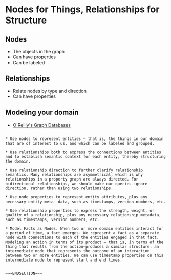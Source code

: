 <!SLIDE bullets>

# Nodes for Things, Relationships for Structure

## Nodes
  * The objects in the graph
  * Can have properties
  * Can be labeled

## Relationships
  * Relate nodes by type and direction
  * Can have properties

## Modeling your domain

  * [O'Reilly's Graph Databases](https://neo4j.com/lp/book-graph-databases/)


~~~SECTION:notes~~~

* Use nodes to represent entities — that is, the things in our domain that are of interest to us, and which can be labeled and grouped.

* Use relationships both to express the connections between entities and to establish semantic context for each entity, thereby structuring the domain.

* Use relationship direction to further clarify relationship semantics. Many relationships are asymmetrical, which is why relationships in a property graph are always directed. For bidirectional relationships, we should make our queries ignore direction, rather than using two relationships.

* Use node properties to represent entity attributes, plus any necessary entity meta‐ data, such as timestamps, version numbers, etc.

* Use relationship properties to express the strength, weight, or quality of a relationship, plus any necessary relationship metadata, such as timestamps, version numbers, etc.

* Model Facts as Nodes. When two or more domain entities interact for a period of time, a fact emerges. We represent a fact as a separate node with connections to each of the entities engaged in that fact. Modeling an action in terms of its product — that is, in terms of the thing that results from the action—produces a similar structure: an intermediate node that represents the outcome of an interaction between two or more entities. We can use timestamp properties on this intermediate node to represent start and end times.


~~~ENDSECTION~~~